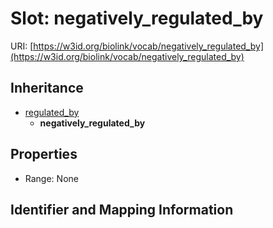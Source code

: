 # Slot: negatively_regulated_by

URI: [https://w3id.org/biolink/vocab/negatively_regulated_by](https://w3id.org/biolink/vocab/negatively_regulated_by)




## Inheritance

* [regulated_by](regulated_by.md)
    * **negatively_regulated_by**



## Properties

 * Range: None



## Identifier and Mapping Information





